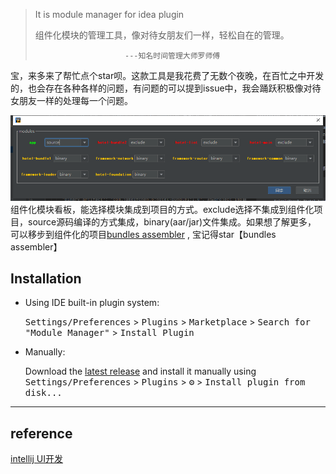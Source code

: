> It is module manager for idea plugin
> 
> 组件化模块的管理工具，像对待女朋友们一样，轻松自在的管理。
> 
>                         ---知名时间管理大师罗师傅

宝，来多来了帮忙点个star呗。这款工具是我花费了无数个夜晚，在百忙之中开发的，也会存在各种各样的问题，有问题的可以提到issue中，我会踊跃积极像对待女朋友一样的处理每一个问题。

![picture](https://github.com/JamesfChen/bundles-assembler/blob/main/module-manager-intellij-plugin/bundles.png)
组件化模块看板，能选择模块集成到项目的方式。exclude选择不集成到组件化项目，source源码编译的方式集成，binary(aar/jar)文件集成。如果想了解更多，
可以移步到组件化的项目[bundles assembler](https://github.com/JamesfChen/bundles-assembler/tree/main/android) , 宝记得star【bundles assembler】


## Installation

- Using IDE built-in plugin system:

  <kbd>Settings/Preferences</kbd> > <kbd>Plugins</kbd> > <kbd>Marketplace</kbd> > <kbd>Search for "Module Manager"</kbd> >
  <kbd>Install Plugin</kbd>

- Manually:

  Download the [latest release](https://github.com/JamesfChen/bundles-assembler/releases/latest) and install it manually using
  <kbd>Settings/Preferences</kbd> > <kbd>Plugins</kbd> > <kbd>⚙️</kbd> > <kbd>Install plugin from disk...</kbd>
  
---
## reference
[intellij UI开发](https://jetbrains.design/intellij/controls/combo_box/#when-to-use)
